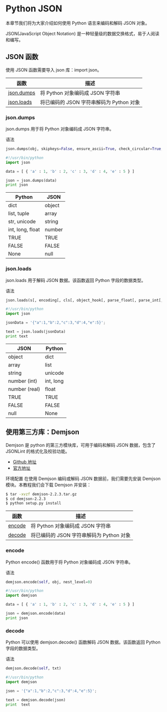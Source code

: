 # Python JSON

本章节我们将为大家介绍如何使用 Python 语言来编码和解码 JSON 对象。

JSON(JavaScript Object Notation) 是一种轻量级的数据交换格式，易于人阅读和编写。

## JSON 函数
使用 JSON 函数需要导入 json 库：import json。

函数	|	描述
--------|-------------
[json.dumps](#json.dumps)	|	将 Python 对象编码成 JSON 字符串
[json.loads](#json.loads)	|	将已编码的 JSON 字符串解码为 Python 对象


### json.dumps

json.dumps 用于将 Python 对象编码成 JSON 字符串。

语法
```python
json.dumps(obj, skipkeys=False, ensure_ascii=True, check_circular=True, allow_nan=True, cls=None, indent=None, separators=None, encoding="utf-8", default=None, sort_keys=False, **kw)
```

```python
#!/usr/bin/python
import json

data = [ { 'a' : 1, 'b' : 2, 'c' : 3, 'd' : 4, 'e' : 5 } ]

json = json.dumps(data)
print json
```

Python	|	JSON
--------|----------
dict	|	object
list, tuple	|	array
str, unicode	|	string
int, long, float	|	number
TRUE	|	TRUE
FALSE	|	FALSE
None	|	null



### json.loads
json.loads 用于解码 JSON 数据。该函数返回 Python 字段的数据类型。

语法

```python
json.loads(s[, encoding[, cls[, object_hook[, parse_float[, parse_int[, parse_constant[, object_pairs_hook[, **kw]]]]]]]])
```

```python
#!/usr/bin/python
import json

jsonData = '{"a":1,"b":2,"c":3,"d":4,"e":5}';

text = json.loads(jsonData)
print text
```

JSON	|	Python
-------|-------------
object	|	dict
array	|	list
string	|	unicode
number (int)	|	int, long
number (real)	|	float
TRUE	|	TRUE
FALSE	|	FALSE
null	|	None


## 使用第三方库：Demjson
Demjson 是 python 的第三方模块库，可用于编码和解码 JSON 数据，包含了 JSONLint 的格式化及校验功能。

* [Github 地址](https://github.com/dmeranda/demjson)
* [官方地址](http://deron.meranda.us/python/demjson/)

环境配置
在使用 Demjson 编码或解码 JSON 数据前，我们需要先安装 Demjson 模块。本教程我们会下载 Demjson 并安装：

```bash
$ tar -xvzf demjson-2.2.3.tar.gz
$ cd demjson-2.2.3
$ python setup.py install
```

函数	|	描述
--------|-------------
[encode](#encode)	|	将 Python 对象编码成 JSON 字符串
[decode](#decode)	|	将已编码的 JSON 字符串解码为 Python 对象


### encode

Python encode() 函数用于将 Python 对象编码成 JSON 字符串。

语法
```python
demjson.encode(self, obj, nest_level=0)
```

```python
#!/usr/bin/python
import demjson

data = [ { 'a' : 1, 'b' : 2, 'c' : 3, 'd' : 4, 'e' : 5 } ]

json = demjson.encode(data)
print json
```


### decode
Python 可以使用 demjson.decode() 函数解码 JSON 数据。该函数返回 Python 字段的数据类型。

语法
```python
demjson.decode(self, txt)
```

```python
#!/usr/bin/python
import demjson

json = '{"a":1,"b":2,"c":3,"d":4,"e":5}';

text = demjson.decode(json)
print  text
```